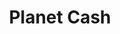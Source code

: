 ---
title: Planet Cash
slug: planet-cash
updated-on: '2024-05-30T13:44:31.749Z'
created-on: '2024-05-30T13:41:46.671Z'
published-on: '2024-05-30T13:54:32.469Z'
f_city-state-2:
- cms/city/florissant-mo.md
- cms/city/saint-louis-mo.md
f_locations:
- cms/payday-loan/planet-cash-24389.md
- cms/payday-loan/planet-cash-24390.md
- cms/payday-loan/planet-cash-24391.md
- cms/payday-loan/planet-cash-24392.md
- cms/payday-loan/planet-cash-24393.md
f_states:
- cms/state/missouri.md
layout: '[company].html'
tags: company
---